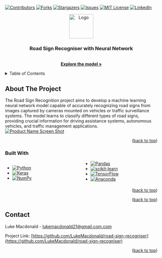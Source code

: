 <!-- Improved compatibility of back to top link: See: https://github.com/othneildrew/Best-README-Template/pull/73 -->

<a name="readme-top"></a>

<!--
*** Thanks for checking out the Best-README-Template. If you have a suggestion
*** that would make this better, please fork the repo and create a pull request
*** or simply open an issue with the tag "enhancement".
*** Don't forget to give the project a star!
*** Thanks again! Now go create something AMAZING! :D
-->

<!-- PROJECT SHIELDS -->
<!--
*** I'm using markdown "reference style" links for readability.
*** Reference links are enclosed in brackets [ ] instead of parentheses ( ).
*** See the bottom of this document for the declaration of the reference variables
*** for contributors-url, forks-url, etc. This is an optional, concise syntax you may use.
*** https://www.markdownguide.org/basic-syntax/#reference-style-links
-->

[![Contributors][contributors-shield]][contributors-url]
[![Forks][forks-shield]][forks-url]
[![Stargazers][stars-shield]][stars-url]
[![Issues][issues-shield]][issues-url] [![MIT License][license-shield]][license-url] [![LinkedIn][linkedin-shield]][linkedin-url] <!-- PROJECT LOGO --> <br /> <div align="center"> <a href="https://github.com/LukeMacdonald/road-sign-recogniser"> <img src="https://upload.wikimedia.org/wikipedia/commons/8/81/Stop_sign.png" alt="Logo" width="80" height="80"> </a> <h3 align="center">Road Sign Recogniser with Neural Network</h3> <p align="center"> <br />
<a href="https://github.com/LukeMacdonald/road-sign-recogniser/blob/main/model.ipynb"><strong>Explore the model »</strong></a>
<br />

  </p>
</div>

<!-- TABLE OF CONTENTS -->
<details>
  <summary>Table of Contents</summary>
  <ol>
    <li>
      <a href="#about-the-project">About The Project</a>
      <ul>
        <li><a href="#built-with">Built With</a></li>
      </ul>
    </li>
    <li>
      <a href="#getting-started">Getting Started</a>
      <ul>
        <li><a href="#prerequisites">Prerequisites</a></li>
        <li><a href="#installation">Installation</a></li>
      </ul>
    </li>
    <li><a href="#usage">Usage</a></li>
    <li><a href="#roadmap">Roadmap</a></li>
    <li><a href="#contributing">Contributing</a></li>
    <li><a href="#license">License</a></li>
    <li><a href="#contact">Contact</a></li>
    <li><a href="#acknowledgments">Acknowledgments</a></li>
  </ol>
</details>

<!-- ABOUT THE PROJECT -->

## About The Project

The Road Sign Recognition project aims to develop a machine learning neural network model capable of accurately recognizing road signs from images captured by cameras mounted on vehicles or traffic surveillance systems. The model learns to classify different types of road signs, providing crucial information for driving assistance systems, autonomous vehicles, and traffic management applications.
[![Product Name Screen Shot][product-screenshot]](https://example.com)

<p align="right">(<a href="#readme-top">back to top</a>)</p>

### Built With

<div style="column-count: 2; -webkit-column-count: 2 -moz-column-count: 2;">

- [![Python][Python-badge]][Python-url]
- [![Keras][Keras-badge]][Keras-url]
- [![NumPy][NumPy-badge]][NumPy-url]
- [![Pandas][Pandas-badge]][Pandas-url]
- [![scikit-learn][scikit-learn-badge]][scikit-learn-url]
- [![TensorFlow][TensorFlow-badge]][TensorFlow-url]
- [![Anaconda][Anaconda-badge]][Anaconda-url]

</div>

<p align="right">(<a href="#readme-top">back to top</a>)</p>

<p align="right">(<a href="#readme-top">back to top</a>)</p>

## Contact

Luke Macdonald - lukemacdonald21@gmail.com.com

Project Link: [https://github.com/LukeMacdonald/road-sign-recogniser](https://github.com/LukeMacdonald/road-sign-recogniser)

<p align="right">(<a href="#readme-top">back to top</a>)</p>

<!-- MARKDOWN LINKS & IMAGES -->
<!-- https://www.markdownguide.org/basic-syntax/#reference-style-links -->

[contributors-shield]: https://img.shields.io/github/contributors/LukeMacdonald/road-sign-recogniser.svg?style=for-the-badge
[contributors-url]: https://github.com/LukeMacdonald/road-sign-recogniser/graphs/contributors
[forks-shield]: https://img.shields.io/github/forks/LukeMacdonald/road-sign-recogniser.svg?style=for-the-badge
[forks-url]: https://github.com/LukeMacdonald/road-sign-recogniser/network/members
[stars-shield]: https://img.shields.io/github/stars/LukeMacdonald/road-sign-recogniser.svg?style=for-the-badge
[stars-url]: https://github.com/LukeMacdonald/road-sign-recogniser/stargazers
[issues-shield]: https://img.shields.io/github/issues/LukeMacdonald/road-sign-recogniser.svg?style=for-the-badge
[issues-url]: https://github.com/LukeMacdonald/road-sign-recogniser/issues
[license-shield]: https://img.shields.io/github/license/LukeMacdonald/road-sign-recogniser.svg?style=for-the-badge
[license-url]: https://github.com/LukeMacdonald/road-sign-recogniser/blob/master/LICENSE.txt
[linkedin-shield]: https://img.shields.io/badge/-LinkedIn-black.svg?style=for-the-badge&logo=linkedin&colorB=555
[linkedin-url]: https://linkedin.com/in/luke-macdonald-292a4a208
[product-screenshot]: images/screenshot.png
[Anaconda-badge]: https://img.shields.io/badge/Anaconda-%2344A833.svg?style=for-the-badge&logo=anaconda&logoColor=white
[Anaconda-url]: https://www.anaconda.com/
[Python-badge]: https://img.shields.io/badge/python-3670A0?style=for-the-badge&logo=python&logoColor=ffdd54
[Python-url]: https://www.python.org/
[Keras-badge]: https://img.shields.io/badge/Keras-%23D00000.svg?style=for-the-badge&logo=Keras&logoColor=white
[Keras-url]: https://keras.io/
[NumPy-badge]: https://img.shields.io/badge/numpy-%23013243.svg?style=for-the-badge&logo=numpy&logoColor=white
[NumPy-url]: https://numpy.org/
[Pandas-badge]: https://img.shields.io/badge/pandas-%23150458.svg?style=for-the-badge&logo=pandas&logoColor=white
[Pandas-url]: https://pandas.pydata.org/
[PyTorch-badge]: https://img.shields.io/badge/PyTorch-%23EE4C2C.svg?style=for-the-badge&logo=PyTorch&logoColor=white
[PyTorch-url]: https://pytorch.org/
[scikit-learn-badge]: https://img.shields.io/badge/scikit--learn-%23F7931E.svg?style=for-the-badge&logo=scikit-learn&logoColor=white
[scikit-learn-url]: https://scikit-learn.org/
[TensorFlow-badge]: https://img.shields.io/badge/TensorFlow-%23FF6F00.svg?style=for-the-badge&logo=TensorFlow&logoColor=white
[TensorFlow-url]: https://www.tensorflow.org/

